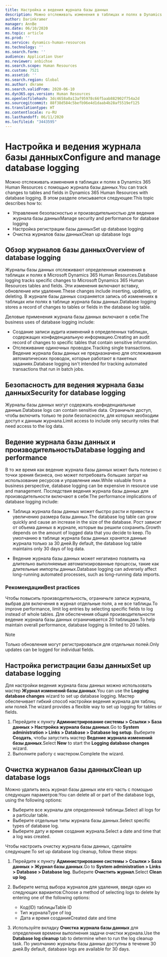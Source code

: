 ```yaml
---
title: Настройка и ведения журнала базы данных
description: Можно отслеживать изменения в таблицах и полях в Dynamics 365 Human Resources с помощью журнала базы данных.
author: Darinkramer
manager: AnnBe
ms.date: 06/10/2020
ms.topic: article
ms.prod: ''
ms.service: dynamics-human-resources
ms.technology: ''
ms.search.form: ''
audience: Application User
ms.reviewer: anbichse
ms.search.scope: Human Resources
ms.custom: 7521
ms.assetid: ''
ms.search.region: Global
ms.author: dkrame
ms.search.validFrom: 2020-06-10
ms.dyn365.ops.version: Human Resources
ms.openlocfilehash: 3dc4658a0a13af95978c66f5aab882902f754a2d
ms.sourcegitcommit: 88f38d584c5befb96e4d1daab4b28af5519ef125
ms.translationtype: HT
ms.contentlocale: ru-RU
ms.lasthandoff: 06/11/2020
ms.locfileid: "3443595"
---
```

# <a name="configure-and-manage-database-logging"></a><span data-ttu-id="7b023-103">Настройка и ведения журнала базы данных</span><span class="sxs-lookup"><span data-stu-id="7b023-103">Configure and manage database logging</span></span>

<span data-ttu-id="7b023-104">Можно отслеживать изменения в таблицах и полях в Dynamics 365 Human Resources с помощью журнала базы данных.</span><span class="sxs-lookup"><span data-stu-id="7b023-104">You can track changes to tables and fields in Dynamics 365 Human Resources with database logging.</span></span> <span data-ttu-id="7b023-105">В этом разделе описывается следующее:</span><span class="sxs-lookup"><span data-stu-id="7b023-105">This topic describes how to:</span></span>

- <span data-ttu-id="7b023-106">Управление безопасностью и производительностью для ведения журнала базы данных</span><span class="sxs-lookup"><span data-stu-id="7b023-106">Manage security and performance for database logging</span></span>
- <span data-ttu-id="7b023-107">Настройка регистрации базы данных</span><span class="sxs-lookup"><span data-stu-id="7b023-107">Set up database logging</span></span>
- <span data-ttu-id="7b023-108">Очистка журналов базы данных</span><span class="sxs-lookup"><span data-stu-id="7b023-108">Clean up database logs</span></span>

## <a name="overview-of-database-logging"></a><span data-ttu-id="7b023-109">Обзор журналов базы данных</span><span class="sxs-lookup"><span data-stu-id="7b023-109">Overview of database logging</span></span>

<span data-ttu-id="7b023-110">Журналы базы данных отслеживают определенные изменения в таблицах и полях в Microsoft Dynamics 365 Human Resources.</span><span class="sxs-lookup"><span data-stu-id="7b023-110">Database logging tracks specific changes to Microsoft Dynamics 365 Human Resources tables and fields.</span></span> <span data-ttu-id="7b023-111">Эти изменения включают вставку, обновление или удаление.</span><span class="sxs-lookup"><span data-stu-id="7b023-111">These changes include inserting, updating, or deleting.</span></span> <span data-ttu-id="7b023-112">В журнале базы данных сохраняется запись об изменениях в таблицах или полях в таблице журнала базы данных.</span><span class="sxs-lookup"><span data-stu-id="7b023-112">Database logging stores a record of changes to tables or fields in the database log table.</span></span>

<span data-ttu-id="7b023-113">Деловые применения журнала базы данных включают в себя:</span><span class="sxs-lookup"><span data-stu-id="7b023-113">The business uses of database logging include:</span></span>

- <span data-ttu-id="7b023-114">Создание записи аудита изменений в определенных таблицах, содержащих конфиденциальную информацию.</span><span class="sxs-lookup"><span data-stu-id="7b023-114">Creating an audit record of changes to specific tables that contain sensitive information.</span></span>
- <span data-ttu-id="7b023-115">Отслеживание одиночных проводок.</span><span class="sxs-lookup"><span data-stu-id="7b023-115">Tracking single transactions.</span></span> <span data-ttu-id="7b023-116">Ведение журнала базы данных не предназначено для отслеживания автоматических проводок, которые работают в пакетных заданиях.</span><span class="sxs-lookup"><span data-stu-id="7b023-116">Database logging isn't intended for tracking automated transactions that run in batch jobs.</span></span>

## <a name="security-for-database-logging"></a><span data-ttu-id="7b023-117">Безопасность для ведения журнала базы данных</span><span class="sxs-lookup"><span data-stu-id="7b023-117">Security for database logging</span></span>

<span data-ttu-id="7b023-118">Журналы базы данных могут содержать конфиденциальные данные.</span><span class="sxs-lookup"><span data-stu-id="7b023-118">Database logs can contain sensitive data.</span></span> <span data-ttu-id="7b023-119">Ограничьте доступ, чтобы включить только те роли безопасности, для которых необходим доступ к данным журнала.</span><span class="sxs-lookup"><span data-stu-id="7b023-119">Limit access to include only security roles that need access to the log data.</span></span>

## <a name="database-logging-and-performance"></a><span data-ttu-id="7b023-120">Ведение журнала базы данных и производительность</span><span class="sxs-lookup"><span data-stu-id="7b023-120">Database logging and performance</span></span>

<span data-ttu-id="7b023-121">В то же время как ведение журнала базы данных может быть полезно с точки зрения бизнеса, оно может потребовать больших затрат на использование ресурсов и управление ими.</span><span class="sxs-lookup"><span data-stu-id="7b023-121">While valuable from a business perspective, database logging can be expensive in resource use and management.</span></span> <span data-ttu-id="7b023-122">Последствия ведения журнала базы данных для производительности включают в себя:</span><span class="sxs-lookup"><span data-stu-id="7b023-122">The performance implications of database logging include:</span></span>

- <span data-ttu-id="7b023-123">Таблица журнала базы данных может быстро расти и привести к увеличению размера базы данных.</span><span class="sxs-lookup"><span data-stu-id="7b023-123">The database log table can grow quickly and cause an increase in the size of the database.</span></span> <span data-ttu-id="7b023-124">Рост зависит от объема данных в журнале, которые вы решили сохранить.</span><span class="sxs-lookup"><span data-stu-id="7b023-124">Growth depends on the amount of logged data that you decide to keep.</span></span> <span data-ttu-id="7b023-125">По умолчанию в таблице журнала базы данных хранятся данные журнала только за 30 дней.</span><span class="sxs-lookup"><span data-stu-id="7b023-125">By default, the database log table maintains only 30 days of log data.</span></span> 

- <span data-ttu-id="7b023-126">Ведение журнала базы данных может негативно повлиять на длительно выполняемые автоматизированные процессы, такие как длительные импорты данных.</span><span class="sxs-lookup"><span data-stu-id="7b023-126">Database logging can adversely affect long-running automated processes, such as long-running data imports.</span></span>

### <a name="best-practices"></a><span data-ttu-id="7b023-127">Рекомендации</span><span class="sxs-lookup"><span data-stu-id="7b023-127">Best practices</span></span>

<span data-ttu-id="7b023-128">Чтобы повысить производительность, ограничьте записи журнала, выбрав для включения в журнал отдельные поля, а не все таблицы.</span><span class="sxs-lookup"><span data-stu-id="7b023-128">To improve performance, limit log entries by selecting specific fields to log instead of whole tables.</span></span> <span data-ttu-id="7b023-129">Для обеспечения общей производительности ведение журнала базы данных ограничивается 20 таблицами.</span><span class="sxs-lookup"><span data-stu-id="7b023-129">To help maintain overall performance, database logging is limited to 20 tables.</span></span>

> [!NOTE]
> <span data-ttu-id="7b023-130">Только обновления могут регистрироваться для отдельных полей.</span><span class="sxs-lookup"><span data-stu-id="7b023-130">Only updates can be logged for individual fields.</span></span>

## <a name="set-up-database-logging"></a><span data-ttu-id="7b023-131">Настройка регистрации базы данных</span><span class="sxs-lookup"><span data-stu-id="7b023-131">Set up database logging</span></span>

<span data-ttu-id="7b023-132">Для настройки ведения журнала базы данных можно использовать мастер **Журнал изменений базы данных**.</span><span class="sxs-lookup"><span data-stu-id="7b023-132">You can use the **Logging database changes** wizard to set up database logging.</span></span> <span data-ttu-id="7b023-133">Мастер обеспечивает гибкий способ настройки ведения журнала для таблиц или полей.</span><span class="sxs-lookup"><span data-stu-id="7b023-133">The wizard provides a flexible way to set up logging for tables or fields.</span></span>

1. <span data-ttu-id="7b023-134">Перейдите к пункту **Администрирование системы > Ссылки > База данных > Настройка журнала базы данных**.</span><span class="sxs-lookup"><span data-stu-id="7b023-134">Go to **System administration > Links > Database > Database log setup**.</span></span> <span data-ttu-id="7b023-135">Выберите **Создать**, чтобы запустить мастер **Ведение журнала изменений базы данных**.</span><span class="sxs-lookup"><span data-stu-id="7b023-135">Select **New** to start the **Logging database changes** wizard.</span></span>
2. <span data-ttu-id="7b023-136">Выполните работу с мастером.</span><span class="sxs-lookup"><span data-stu-id="7b023-136">Complete the wizard.</span></span>

## <a name="clean-up-database-logs"></a><span data-ttu-id="7b023-137">Очистка журналов базы данных</span><span class="sxs-lookup"><span data-stu-id="7b023-137">Clean up database logs</span></span>

<span data-ttu-id="7b023-138">Можно удалить весь журнал базы данных или его часть с помощью следующих параметров:</span><span class="sxs-lookup"><span data-stu-id="7b023-138">You can delete all or part of the database logs, using the following options:</span></span>

- <span data-ttu-id="7b023-139">Выберите все журналы для определенной таблицы.</span><span class="sxs-lookup"><span data-stu-id="7b023-139">Select all logs for a particular table.</span></span>
- <span data-ttu-id="7b023-140">Выберите отдельные типы журнала базы данных.</span><span class="sxs-lookup"><span data-stu-id="7b023-140">Select specific types of database log.</span></span>
- <span data-ttu-id="7b023-141">Выберите дату и время создания журнала.</span><span class="sxs-lookup"><span data-stu-id="7b023-141">Select a date and time that a log was created.</span></span>

<span data-ttu-id="7b023-142">Чтобы настроить очистку журнала базы данных, сделайте следующее:</span><span class="sxs-lookup"><span data-stu-id="7b023-142">To set up database log cleanup, follow these steps:</span></span> 

1. <span data-ttu-id="7b023-143">Перейдите к пункту **Администрирование системы > Ссылки > База данных > Журнал базы данных**.</span><span class="sxs-lookup"><span data-stu-id="7b023-143">Go to **System administration > Links > Database > Database log**.</span></span> <span data-ttu-id="7b023-144">Выберите **Очистить журнал**.</span><span class="sxs-lookup"><span data-stu-id="7b023-144">Select **Clean up log**.</span></span>

2. <span data-ttu-id="7b023-145">Выберите метод выбора журналов для удаления, введя один из следующих вариантов:</span><span class="sxs-lookup"><span data-stu-id="7b023-145">Choose a method of selecting logs to delete by entering one of the following options:</span></span>

   - <span data-ttu-id="7b023-146">Код(ID) таблицы</span><span class="sxs-lookup"><span data-stu-id="7b023-146">Table ID</span></span>
   - <span data-ttu-id="7b023-147">Тип журнала</span><span class="sxs-lookup"><span data-stu-id="7b023-147">Type of log</span></span>
   - <span data-ttu-id="7b023-148">Дата и время создания</span><span class="sxs-lookup"><span data-stu-id="7b023-148">Created date and time</span></span>

3. <span data-ttu-id="7b023-149">Используйте вкладку **Очистка журнала базы данных** для определения времени выполнения задачи очистки журнала.</span><span class="sxs-lookup"><span data-stu-id="7b023-149">Use the **Database log cleanup** tab to determine when to run the log cleanup task.</span></span> <span data-ttu-id="7b023-150">По умолчанию журналы базы данных доступны в течение 30 дней.</span><span class="sxs-lookup"><span data-stu-id="7b023-150">By default, database logs are available for 30 days.</span></span>
